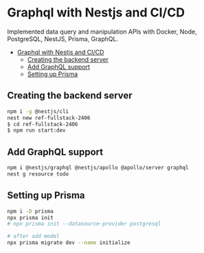 # Graphql with Nestjs and CI/CD

Implemented data query and manipulation APIs with Docker, Node, PostgreSQL, NestJS, Prisma, GraphQL.

- [Graphql with Nestjs and CI/CD](#graphql-with-nestjs-and-cicd)
  - [Creating the backend server](#creating-the-backend-server)
  - [Add GraphQL support](#add-graphql-support)
  - [Setting up Prisma](#setting-up-prisma)

## Creating the backend server

```sh
npm i -g @nestjs/cli
nest new ref-fullstack-2406
$ cd ref-fullstack-2406
$ npm run start:dev
```

## Add GraphQL support

```sh
npm i @nestjs/graphql @nestjs/apollo @apollo/server graphql
nest g resource todo
```

## Setting up Prisma

```sh
npm i -D prisma
npx prisma init
# npx prisma init --datasource-provider postgresql

# after add model
npx prisma migrate dev --name initialize
```
